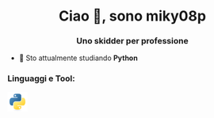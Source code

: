 <h1 align="center">Ciao 👋, sono miky08p</h1>
<h3 align="center">Uno skidder per professione</h3>

- 🌱 Sto attualmente studiando **Python**

<p align="left">
</p>

<h3 align="left">Linguaggi e Tool:</h3>
<p align="left"> <a href="https://www.python.org" target="_blank" rel="noreferrer"> <img src="https://raw.githubusercontent.com/devicons/devicon/master/icons/python/python-original.svg" alt="python" width="40" height="40"/> </a> </p>
